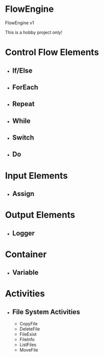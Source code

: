 # FlowEngine
FlowEngine v1

This is a hobby project only!

# Control Flow Elements
* ## If/Else
* ## ForEach
* ## Repeat
* ## While
* ## Switch
* ## Do
# Input Elements
* ## Assign
# Output Elements
* ## Logger
# Container
* ## Variable
# Activities
* ## File System Activities
  * CopyFile
  * DeleteFile
  * FileExist
  * FileInfo
  * ListFiles
  * MoveFile
